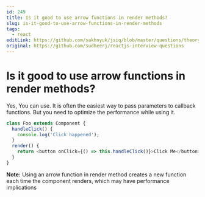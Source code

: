 ```yaml
---
id: 249
title: Is it good to use arrow functions in render methods?
slug: is-it-good-to-use-arrow-functions-in-render-methods
tags:
  - react
editLink: https://github.com/sakhnyuk/jsiq/blob/master/questions/theory/react/249.md
original: https://github.com/sudheerj/reactjs-interview-questions
---
```


# Is it good to use arrow functions in render methods?

Yes, You can use. It is often the easiest way to pass parameters to callback functions. But you need to optimize the performance while using it.

```javascript
class Foo extends Component {
  handleClick() {
    console.log('Click happened');
  }
  render() {
    return <button onClick={() => this.handleClick()}>Click Me</button>;
  }
}
```

**Note:** Using an arrow function in render method creates a new function each time the component renders, which may have performance implications